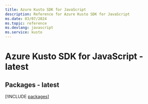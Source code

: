 ```yaml
---
title: Azure Kusto SDK for JavaScript
description: Reference for Azure Kusto SDK for JavaScript
ms.date: 03/07/2024
ms.topic: reference
ms.devlang: javascript
ms.service: kusto
---
```

# Azure Kusto SDK for JavaScript - latest
## Packages - latest
[!INCLUDE [packages](kusto-index.md)]